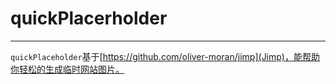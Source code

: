 # quickPlacerholder
---

`quickPlaceholder`基于[https://github.com/oliver-moran/jimp](Jimp)，能帮助你轻松的生成临时网站图片。
